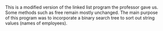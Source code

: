 This is a modified version of the linked list program the professor gave us. Some methods such as free remain mostly unchanged.
The main purpose of this program was to incorporate a binary search tree to sort out string values (names of employees).